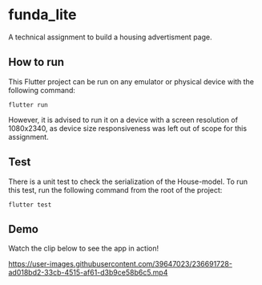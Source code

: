 # funda_lite

A technical assignment to build a housing advertisment page.

## How to run

This Flutter project can be run on any emulator or physical device with the following command:

```flutter run```

However, it is advised to run it on a device with a screen resolution of 1080x2340, as device size responsiveness was left out of scope for this assignment.

## Test

There is a unit test to check the serialization of the House-model. To run this test, run the following command from the root of the project:

```flutter test```

## Demo

Watch the clip below to see the app in action!

https://user-images.githubusercontent.com/39647023/236691728-ad018bd2-33cb-4515-af61-d3b9ce58b6c5.mp4

